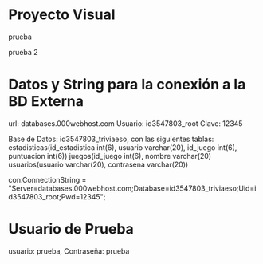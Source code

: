 # Proyecto Visual

prueba

prueba 2

# Datos y String para la conexión a la BD Externa

url: databases.000webhost.com
Usuario: id3547803_root
Clave: 12345

Base de Datos:  id3547803_triviaeso, con las siguientes tablas:
estadisticas(id_estadistica int(6), usuario varchar(20), id_juego int(6), puntuacion int(6))
juegos(id_juego int(6), nombre varchar(20)
usuarios(usuario varchar(20), contrasena varchar(20))

con.ConnectionString = "Server=databases.000webhost.com;Database=id3547803_triviaeso;Uid=id3547803_root;Pwd=12345";

# Usuario de Prueba
usuario: prueba, Contraseña: prueba



